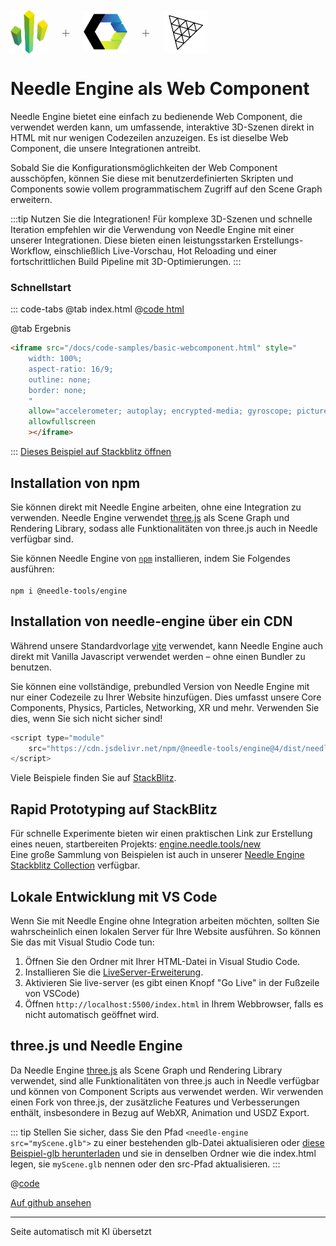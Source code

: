 <br/>

<div class="centered" style="display: flex;
    align-items: center;
    gap: 20px;
    font-size: 2em;
    font-weight: 100;">
    <img src="/logo.png" style="max-height:70px;" title="Needle Logo" alt="Needle Logo"/> +
    <img src="/imgs/logo-webcomponents.png" style="max-height:70px;" title="Web Components Logo" alt="Web Components Logo"/> +
    <img src="/imgs/threejs-logo.webp" style="max-height:70px;" title="three.js Logo" alt="three.js Logo"/>
</div>

# Needle Engine als Web Component

Needle Engine bietet eine einfach zu bedienende Web Component, die verwendet werden kann, um umfassende, interaktive 3D-Szenen direkt in HTML mit nur wenigen Codezeilen anzuzeigen. Es ist dieselbe Web Component, die unsere Integrationen antreibt.

Sobald Sie die Konfigurationsmöglichkeiten der Web Component ausschöpfen, können Sie diese mit benutzerdefinierten Skripten und Components sowie vollem programmatischem Zugriff auf den Scene Graph erweitern.

:::tip Nutzen Sie die Integrationen!
Für komplexe 3D-Szenen und schnelle Iteration empfehlen wir die Verwendung von Needle Engine mit einer unserer Integrationen. Diese bieten einen leistungsstarken Erstellungs-Workflow, einschließlich Live-Vorschau, Hot Reloading und einer fortschrittlichen Build Pipeline mit 3D-Optimierungen.
:::

### Schnellstart
::: code-tabs
@tab index.html
@[code html](@code/basic-webcomponent.html)

@tab Ergebnis
```html
<iframe src="/docs/code-samples/basic-webcomponent.html" style="
    width: 100%; 
    aspect-ratio: 16/9; 
    outline: none; 
    border: none;
    "
    allow="accelerometer; autoplay; encrypted-media; gyroscope; picture-in-picture; xr-spatial-tracking"
    allowfullscreen
    ></iframe>
```
:::
[Dieses Beispiel auf Stackblitz öffnen](https://stackblitz.com/edit/needle-engine-prebundled?file=index.html)



## Installation von npm

Sie können direkt mit Needle Engine arbeiten, ohne eine Integration zu verwenden. Needle Engine verwendet [three.js](https://threejs.org/) als Scene Graph und Rendering Library, sodass alle Funktionalitäten von three.js auch in Needle verfügbar sind.  

Sie können Needle Engine von [`npm`](https://www.npmjs.com/package/@needle-tools/engine) installieren, indem Sie Folgendes ausführen:   
<br/>
`npm i @needle-tools/engine`  

## Installation von needle-engine über ein CDN

Während unsere Standardvorlage [vite](https://vitejs.dev) verwendet, kann Needle Engine auch direkt mit Vanilla Javascript verwendet werden – ohne einen Bundler zu benutzen.  

Sie können eine vollständige, prebundled Version von Needle Engine mit nur einer Codezeile zu Ihrer Website hinzufügen.
Dies umfasst unsere Core Components, Physics, Particles, Networking, XR und mehr. Verwenden Sie dies, wenn Sie sich nicht sicher sind!

```js
<script type="module" 
    src="https://cdn.jsdelivr.net/npm/@needle-tools/engine@4/dist/needle-engine.min.js">
</script>
```


Viele Beispiele finden Sie auf [StackBlitz](https://stackblitz.com/@marwie/collections/needle-engine).  

## Rapid Prototyping auf StackBlitz

Für schnelle Experimente bieten wir einen praktischen Link zur Erstellung eines neuen, startbereiten Projekts: [engine.needle.tools/new](https://engine.needle.tools/new)  
Eine große Sammlung von Beispielen ist auch in unserer [Needle Engine Stackblitz Collection](https://stackblitz.com/@marwie/collections/needle-engine) verfügbar. 

## Lokale Entwicklung mit VS Code

Wenn Sie mit Needle Engine ohne Integration arbeiten möchten, sollten Sie wahrscheinlich einen lokalen Server für Ihre Website ausführen. So können Sie das mit Visual Studio Code tun:

1. Öffnen Sie den Ordner mit Ihrer HTML-Datei in Visual Studio Code.
2. Installieren Sie die [LiveServer-Erweiterung](https://marketplace.visualstudio.com/items?itemName=ritwickdey.LiveServer).  
3. Aktivieren Sie live-server (es gibt einen Knopf "Go Live" in der Fußzeile von VSCode) 
4. Öffnen ``http://localhost:5500/index.html`` in Ihrem Webbrowser, falls es nicht automatisch geöffnet wird.


## three.js und Needle Engine

Da Needle Engine [three.js](https://threejs.org/) als Scene Graph und Rendering Library verwendet, sind alle Funktionalitäten von three.js auch in Needle verfügbar und können von Component Scripts aus verwendet werden. Wir verwenden einen Fork von three.js, der zusätzliche Features und Verbesserungen enthält, insbesondere in Bezug auf WebXR, Animation und USDZ Export.


::: tip
Stellen Sie sicher, dass Sie den Pfad ``<needle-engine src="myScene.glb">`` zu einer bestehenden glb-Datei aktualisieren oder [diese Beispiel-glb herunterladen](https://github.com/needle-tools/needle-engine-samples/raw/main/vanilla/myScene.glb) und sie in denselben Ordner wie die index.html legen, sie ``myScene.glb`` nennen oder den src-Pfad aktualisieren.
:::

@[code](@code/basic-html.html) 


[Auf github ansehen](https://github.com/needle-tools/needle-engine-samples/tree/main/vanilla)

---
Seite automatisch mit KI übersetzt